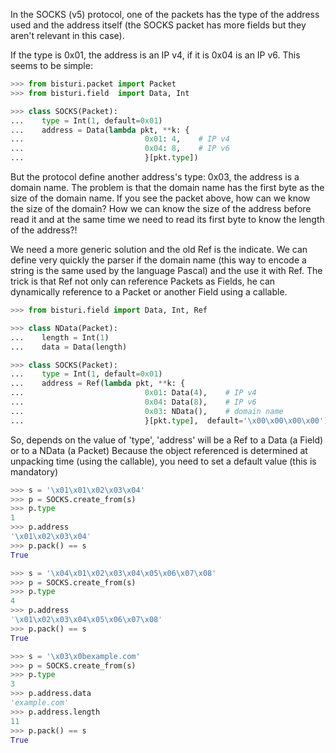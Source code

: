 In the SOCKS (v5) protocol, one of the packets has the type of the address used and the 
address itself (the SOCKS packet has more fields but they aren't relevant in this case).

If the type is 0x01, the address is an IP v4, if it is 0x04 is an IP v6.
This seems to be simple:

```python
>>> from bisturi.packet import Packet
>>> from bisturi.field  import Data, Int

>>> class SOCKS(Packet):
...    type = Int(1, default=0x01)
...    address = Data(lambda pkt, **k: {
...                           0x01: 4,    # IP v4
...                           0x04: 8,    # IP v6
...                           }[pkt.type])

```

But the protocol define another address's type: 0x03, the address is a domain name.
The problem is that the domain name has the first byte as the size of the domain name.
If you see the packet above, how can we know the size of the domain?
How we can know the size of the address before read it and at the same time we need to read
its first byte to know the length of the address?!

We need a more generic solution and the old Ref is the indicate.
We can define very quickly the parser if the domain name (this way to encode
a string is the same used by the language Pascal) and the use it with Ref.
The trick is that Ref not only can reference Packets as Fields, 
he can dynamically reference to a Packet or another Field using a callable.

```python
>>> from bisturi.field import Data, Int, Ref

>>> class NData(Packet):
...    length = Int(1)
...    data = Data(length)

>>> class SOCKS(Packet):
...    type = Int(1, default=0x01)
...    address = Ref(lambda pkt, **k: {
...                           0x01: Data(4),    # IP v4
...                           0x04: Data(8),    # IP v6
...                           0x03: NData(),    # domain name
...                           }[pkt.type],  default='\x00\x00\x00\x00')

```

So, depends on the value of 'type', 'address' will be a Ref to a Data (a Field) or
to a NData (a Packet)
Because the object referenced is determined at unpacking time (using the callable),
you need to set a default value (this is mandatory)

```python
>>> s = '\x01\x01\x02\x03\x04'
>>> p = SOCKS.create_from(s)
>>> p.type
1
>>> p.address
'\x01\x02\x03\x04'
>>> p.pack() == s
True

>>> s = '\x04\x01\x02\x03\x04\x05\x06\x07\x08'
>>> p = SOCKS.create_from(s)
>>> p.type
4
>>> p.address
'\x01\x02\x03\x04\x05\x06\x07\x08'
>>> p.pack() == s
True

>>> s = '\x03\x0bexample.com'
>>> p = SOCKS.create_from(s)
>>> p.type
3
>>> p.address.data
'example.com'
>>> p.address.length
11
>>> p.pack() == s
True

```
